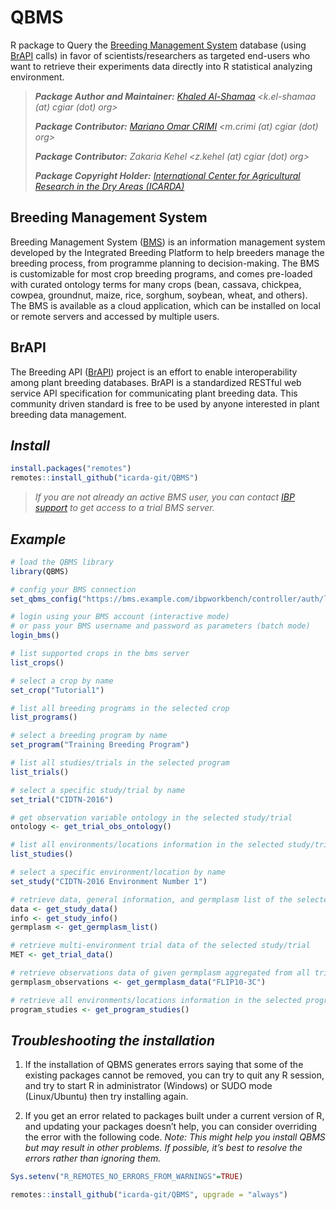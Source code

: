 # QBMS
<!-- https://shields.io/ -->
R package to Query the [Breeding Management System](https://bmspro.io/) database (using [BrAPI](https://brapi.org/) calls) in favor of scientists/researchers as targeted end-users who want to retrieve their experiments data directly into R statistical analyzing environment.

> ___Package Author and Maintainer:__ [Khaled Al-Shamaa](https://github.com/khaled-alshamaa) <k.el-shamaa (at) cgiar (dot) org>_
>
> ___Package Contributor:__ [Mariano Omar CRIMI](https://github.com/mcrimi) <m.crimi (at) cgiar (dot) org>_
>
> ___Package Contributor:__ Zakaria Kehel <z.kehel (at) cgiar (dot) org>_
>
> ___Package Copyright Holder:__ [International Center for Agricultural Research in the Dry Areas (ICARDA)](https://www.icarda.org/)_

## Breeding Management System
Breeding Management System ([BMS](https://bmspro.io/)) is an information management system developed by the Integrated Breeding Platform to help breeders manage the breeding process, from programme planning to decision-making. The BMS is customizable for most crop breeding programs, and comes pre-loaded with curated ontology terms for many crops (bean, cassava, chickpea, cowpea, groundnut, maize, rice, sorghum, soybean, wheat, and others). The BMS is available as a cloud application, which can be installed on local or remote servers and accessed by multiple users.

## BrAPI
The Breeding API ([BrAPI](https://brapi.org/)) project is an effort to enable interoperability among plant breeding databases. BrAPI is a standardized RESTful web service API specification for communicating plant breeding data. This community driven standard is free to be used by anyone interested in plant breeding data management.

## _Install_
```r
install.packages("remotes")
remotes::install_github("icarda-git/QBMS")
```

> _If you are not already an active BMS user, you can contact [IBP support](https://ibplatform.atlassian.net/servicedesk/customer/portal/4/group/30/create/60) to get access to a trial BMS server._

## _Example_
```r
# load the QBMS library
library(QBMS)

# config your BMS connection
set_qbms_config("https://bms.example.com/ibpworkbench/controller/auth/login")

# login using your BMS account (interactive mode)
# or pass your BMS username and password as parameters (batch mode)
login_bms()

# list supported crops in the bms server
list_crops()

# select a crop by name
set_crop("Tutorial1")

# list all breeding programs in the selected crop
list_programs()

# select a breeding program by name
set_program("Training Breeding Program")

# list all studies/trials in the selected program
list_trials()

# select a specific study/trial by name
set_trial("CIDTN-2016")

# get observation variable ontology in the selected study/trial
ontology <- get_trial_obs_ontology()

# list all environments/locations information in the selected study/trial
list_studies()

# select a specific environment/location by name
set_study("CIDTN-2016 Environment Number 1")

# retrieve data, general information, and germplasm list of the selected environment/location
data <- get_study_data()
info <- get_study_info()
germplasm <- get_germplasm_list()

# retrieve multi-environment trial data of the selected study/trial
MET <- get_trial_data()

# retrieve observations data of given germplasm aggregated from all trials in the selected program
germplasm_observations <- get_germplasm_data("FLIP10-3C")

# retrieve all environments/locations information in the selected program
program_studies <- get_program_studies()

```
## _Troubleshooting the installation_

1. If the installation of QBMS generates errors saying that some of the existing packages cannot be removed, you can try to quit any R session, and try to start R in administrator (Windows) or SUDO mode (Linux/Ubuntu) then try installing again.

2. If you get an error related to packages built under a current version of R, and updating your packages doesn’t help, you can consider overriding the error with the following code. _Note: This might help you install QBMS but may result in other problems. If possible, it’s best to resolve the errors rather than ignoring them._

```r
Sys.setenv("R_REMOTES_NO_ERRORS_FROM_WARNINGS"=TRUE)

remotes::install_github("icarda-git/QBMS", upgrade = "always")
```
